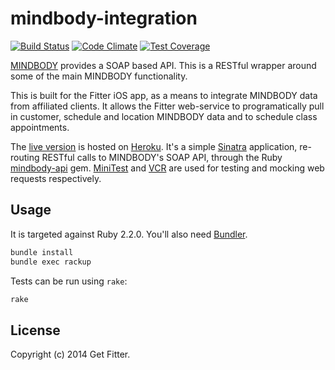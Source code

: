 # mindbody-integration

[![Build Status](https://magnum.travis-ci.com/radoi90/mindbody-fitter.svg?token=h7yztF3b263no45wNybc&branch=master)](https://magnum.travis-ci.com/radoi90/mindbody-fitter)
[![Code Climate](https://codeclimate.com/repos/54c1657ae30ba06a85003f57/badges/3e7aaf94542b72f7f3bb/gpa.svg)](https://codeclimate.com/repos/54c1657ae30ba06a85003f57/feed)
[![Test Coverage](https://codeclimate.com/repos/54c1657ae30ba06a85003f57/badges/3e7aaf94542b72f7f3bb/coverage.svg)](https://codeclimate.com/repos/54c1657ae30ba06a85003f57/feed)

[MINDBODY][] provides a SOAP based API. This is a RESTful wrapper around some of the main MINDBODY functionality.

This is built for the Fitter iOS app, as a means to integrate MINDBODY data from
affiliated clients. It allows the Fitter web-service to programatically pull in 
customer, schedule and location MINDBODY data and to schedule class appointments.

The [live version][] is hosted on [Heroku][]. It's a simple [Sinatra][] application, 
re-routing RESTful calls to MINDBODY's SOAP API, through the Ruby [mindbody-api][] gem.
[MiniTest][] and [VCR][] are used for testing and mocking web requests respectively.

## Usage

It is targeted against Ruby 2.2.0. You'll also need [Bundler][].

```bash
bundle install
bundle exec rackup
```

Tests can be run using `rake`:

```bash
rake
```

## License

Copyright (c) 2014 Get Fitter.

[MINDBODY]: https://www.mindbodyonline.com/
[live version]: https://mindbody-fitter.herokuapp.com/
[mindbody-api]: https://github.com/wingrunr21/mindbody-api
[Heroku]: http://heroku.com/
[Sinatra]: http://www.sinatrarb.com/
[MiniTest]: https://github.com/seattlerb/minitest
[VCR]: https://github.com/vcr/vcr
[Bundler]: http://bundler.io
